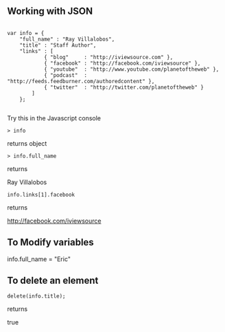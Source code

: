## Working with JSON

```Javasctipt

var info = {
	"full_name" : "Ray Villalobos",
	"title" : "Staff Author",
	"links" : [
			{ "blog"     : "http://iviewsource.com" },
			{ "facebook" : "http://facebook.com/iviewsource" },
			{ "youtube"  : "http://www.youtube.com/planetoftheweb" },
			{ "podcast"  : "http://feeds.feedburner.com/authoredcontent" },
			{ "twitter"  : "http://twitter.com/planetoftheweb" }
		]
	};
  
```

Try this in the Javascript console

```
> info
```

returns object

```
> info.full_name
```

returns 

Ray Villalobos

```
info.links[1].facebook
```

returns 

http://facebook.com/iviewsource

## To Modify variables

info.full_name = "Eric"

## To delete an element

```
delete(info.title);
```

returns 

true

